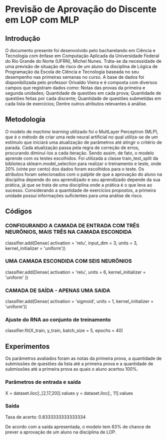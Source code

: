 # Previsão de Aprovação do Discente em LOP com MLP

## Introdução

  O documento presente foi desenvolvido pelo bacharelando em Ciência e Tecnologia com ênfase em Computação Aplicada da Universidade Federal do Rio Grande do Norte (UFRN), Michel Nunes.
  Tráta-se da necessidade de uma previsão de situação de risco de um aluno na disciplina de Lógica de Programação da Escola de Ciência e Tecnologia baseada no seu desempenho nas primeiras semanas no curso.
  A base de dados foi disponibilizada pelo professor Orivaldo Vieira e é composta com diversos campos que registram dados como: Notas das provas da primeira e segunda unidades; Quantidade de questões em cada prova; Quantidade de questões feitas por cada discente; Quantidade de questões submetidas em cada lista de exercícios; Dentre outros atributos relevantes à análise.

## Metodologia 

  O modelo de  _machine learning_ utilizado foi o MultLayer Perceptron (MLP), que é o método de criar uma rede neural artificial no qual utiliza-se de um estímulo que iniciará uma atualização de parâmetros até atingir o critério de parada. Cada atualização passa pela regra de correção de erros, procurando diminuí-los a cada iteração. Sendo assim, de fato, o modelo aprende com os testes escolhidos.
  Foi utilizada a classe train_test_split da biblioteca sklearn.model_selection para realizar o treinamento e teste, onde 20% (vinte por cento) dos dados foram escolhidos para o teste.
  Os atributos foram selecionados com o palpite de que a aprovação do aluno na disciplina depende do seu aprendizado e seu aprendizado depende da sua prática, já que se trata de uma disciplina onde a prática é o que leva ao sucesso. Considerando a quantidade de exercícios propostos, a primeira unidade possui informações suficientes para uma análise de risco.

## Códigos 

### CONFIGURANDO A CAMADA DE ENTRADA COM TRÊS NEURÔNIOS, MAIS TRÊS NA CAMADA ESCONDIDA
classifier.add(Dense( activation = 'relu', input_dim = 3, units = 3, kernel_initializer = 'uniform'))


### UMA CAMADA ESCONDIDA COM SEIS NEURÔNIOS
classifier.add(Dense( activation = 'relu', units = 6, kernel_initializer = 'uniform' ))


### CAMADA DE SAÍDA - APENAS UMA SAIDA
classifier.add(Dense( activation = 'sigmoid', units = 1, kernel_initializer = 'uniform'))

### Ajuste do RNA ao conjunto de treinamento
classifier.fit(X_train, y_train, batch_size = 5, epochs = 40)

## Experimentos 

  Os parâmetros avaliados foram as notas da primeira prova, a quantidade de submissões de questões da lista até a primeira prova e a quantidade de submissões até a primeira prova as quais o aluno acertou 100%.

### Parâmetros de entrada e saída
X = dataset.iloc[:,[2,17,20]].values
y = dataset.iloc[:, 11].values

### Saída
Taxa de acerto:
0.8333333333333334

  De acordo com a saída apresentada, o modelo tem 83% de chance de prever a aprovação de um aluno na disciplina de LOP.
